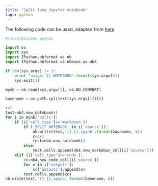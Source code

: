 ```yaml
---
title: "Split long Jupyter notebook"
tags: python
---
```


The following code can be used, adapted from [here](https://blog.ouseful.info/2015/12/03/some-jupyter-notebook-nbconvert-housekeeping-hints/)

```python
#!/usr/bin/env python

import os
import sys
import IPython.nbformat as nb
import IPython.nbformat.v4.nbbase as nb4

if len(sys.argv) != 2:
    print "usage: {} NOTEBOOK".format(sys.argv[0])
    sys.exit(1)

mynb = nb.read(sys.argv[1], nb.NO_CONVERT)

basename = os.path.splitext(sys.argv[1])[0]

c=1
test=nb4.new_notebook()
for i in mynb['cells']:
    if (i['cell_type']=='markdown'):
        if ('SPLIT NOTEBOOK' in i['source']):
            nb.write(test,'{}_{}.ipynb'.format(basename, c))
            c=c+1
            test=nb4.new_notebook()
        else:
            test.cells.append(nb4.new_markdown_cell(i['source']))
    elif (i['cell_type']=='code'):
        cc=nb4.new_code_cell(i['source'])
        for o in i['outputs']:
            cc['outputs'].append(o)
        test.cells.append(cc)
nb.write(test,'{}_{}.ipynb'.format(basename, c))
```


